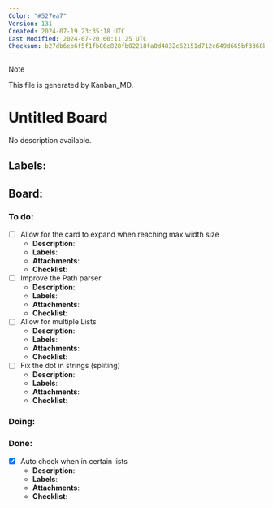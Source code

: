 ```yaml
---
Color: "#527ea7"
Version: 131
Created: 2024-07-19 23:35:18 UTC
Last Modified: 2024-07-20 00:11:25 UTC
Checksum: b27db6eb6f5f1fb86c828fb02218fa0d4832c62151d712c649d665bf3368b047
---
```


> [!NOTE]  
> This file is generated by Kanban_MD.  

# Untitled Board  
No description available.  

## Labels:  

## Board:  

### <span data-checked="false">To do:</span>  
- [ ] <span id="kanban_md-task-allow_for_the_card_to_expand_when_reaching_max_width_size-1" data-counter="1">Allow for the card to expand when reaching max width size</span>  
  - **Description**:    
  - **Labels**:  
  - **Attachments**:  
  - **Checklist**:  
- [ ] <span id="kanban_md-task-improve_the_path_parser-1" data-counter="1">Improve the Path parser</span>  
  - **Description**:    
  - **Labels**:  
  - **Attachments**:  
  - **Checklist**:  
- [ ] <span id="kanban_md-task-allow_for_multiple_lists-1" data-counter="1">Allow for multiple Lists</span>  
  - **Description**:    
  - **Labels**:  
  - **Attachments**:  
  - **Checklist**:  
- [ ] <span id="kanban_md-task-fix_the_dot_in_strings_(spliting)-1" data-counter="1">Fix the dot in strings (spliting)</span>  
  - **Description**:    
  - **Labels**:  
  - **Attachments**:  
  - **Checklist**:  

### <span data-checked="false">Doing:</span>  

### <span data-checked="true">Done:</span>  
- [x] <span id="kanban_md-task-auto_check_when_in_certain_lists-1" data-counter="1">Auto check when in certain lists</span>  
  - **Description**:    
  - **Labels**:  
  - **Attachments**:  
  - **Checklist**:  


